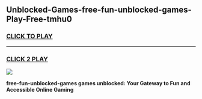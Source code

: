 
## Unblocked-Games-free-fun-unblocked-games-Play-Free-tmhu0
<h3>
<a href="https://premium76.site?title=free-fun-unblocked-games&ref=18A1">CLICK TO PLAY</a></h3>
<hr>

<h3>
<a href="https://premium76.site?title=free-fun-unblocked-games&ref=18A1">CLICK 2 PLAY</a>
  
</h3>

<a href="https://premium76.site?title=free-fun-unblocked-games&ref=18A1"><img src="https://clearcache.store/games.png"></a>


**free-fun-unblocked-games games unblocked: Your Gateway to Fun and Accessible Online Gaming**
